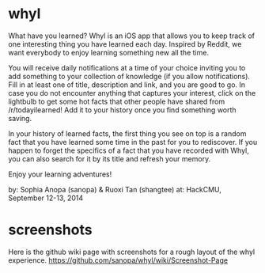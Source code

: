 whyl
====
  What have you learned? Whyl is an iOS app that allows you to keep track of one interesting thing you have learned each day. Inspired by Reddit, we want everybody to enjoy learning something new all the time.

  You will receive daily notifications at a time of your choice inviting you to add something to your collection of knowledge (if you allow notifications). Fill in at least one of title, description and link, and you are good to go. In case you do not encounter anything that captures your interest, click on the lightbulb to get some hot facts that other people have shared from /r/todayilearned! Add it to your history once you find something worth saving.

  In your history of learned facts, the first thing you see on top is a random fact that you have learned some time in the past for you to rediscover. If you happen to forget the specifics of a fact that you have recorded with Whyl, you can also search for it by its title and refresh your memory.

  Enjoy your learning adventures!

by: Sophia Anopa (sanopa) & Ruoxi Tan (shangtee)
at: HackCMU, September 12-13, 2014



screenshots
===
Here is the github wiki page with screenshots for a rough layout of the whyl experience. 
https://github.com/sanopa/whyl/wiki/Screenshot-Page
